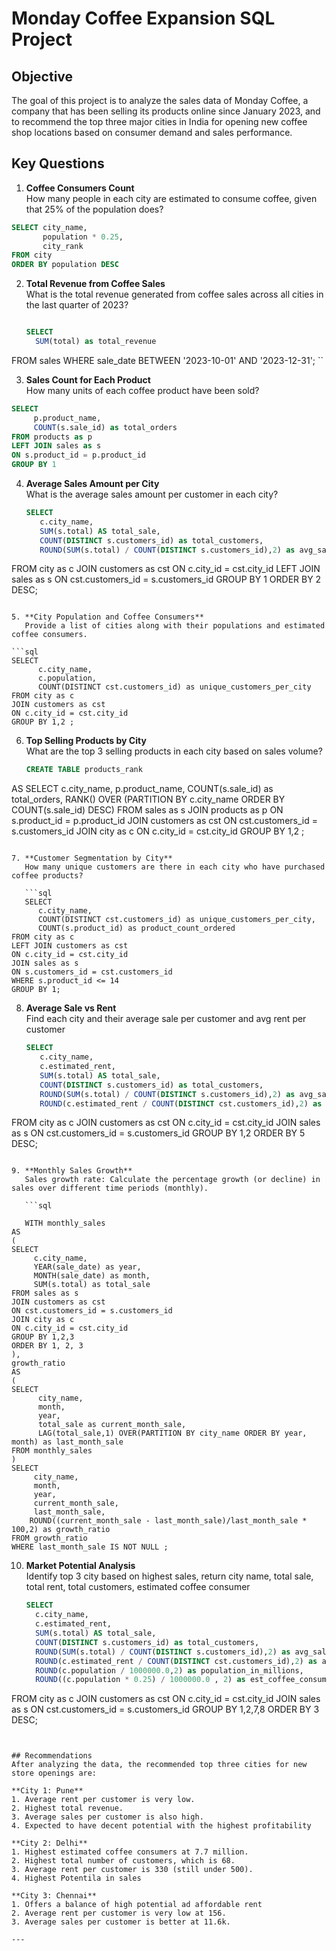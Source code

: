 # Monday Coffee Expansion SQL Project


## Objective
The goal of this project is to analyze the sales data of Monday Coffee, a company that has been selling its products online since January 2023, and to recommend the top three major cities in India for opening new coffee shop locations based on consumer demand and sales performance.

## Key Questions
1. **Coffee Consumers Count**  
   How many people in each city are estimated to consume coffee, given that 25% of the population does?

```sql
SELECT city_name,
       population * 0.25,
       city_rank
FROM city
ORDER BY population DESC
```

2. **Total Revenue from Coffee Sales**  
   What is the total revenue generated from coffee sales across all cities in the last quarter of 2023?

   ```sql
   
   SELECT
     SUM(total) as total_revenue
FROM sales
WHERE sale_date BETWEEN '2023-10-01' AND '2023-12-31';
``

3. **Sales Count for Each Product**  
   How many units of each coffee product have been sold?

```sql
SELECT 
     p.product_name,
     COUNT(s.sale_id) as total_orders
FROM products as p
LEFT JOIN sales as s
ON s.product_id = p.product_id
GROUP BY 1

```

4. **Average Sales Amount per City**  
   What is the average sales amount per customer in each city?

   ```sql
   SELECT 
      c.city_name,
      SUM(s.total) AS total_sale,
      COUNT(DISTINCT s.customers_id) as total_customers,
      ROUND(SUM(s.total) / COUNT(DISTINCT s.customers_id),2) as avg_sale_per_customer
FROM city as c
JOIN customers as cst
ON c.city_id = cst.city_id
LEFT JOIN sales as s
ON cst.customers_id = s.customers_id
GROUP BY 1
ORDER BY 2 DESC;

```

5. **City Population and Coffee Consumers**  
   Provide a list of cities along with their populations and estimated coffee consumers.

```sql
SELECT 
      c.city_name,
      c.population,
      COUNT(DISTINCT cst.customers_id) as unique_customers_per_city
FROM city as c
JOIN customers as cst
ON c.city_id = cst.city_id
GROUP BY 1,2 ;

```

6. **Top Selling Products by City**  
   What are the top 3 selling products in each city based on sales volume?

   ```sql
   CREATE TABLE products_rank
AS
SELECT 
      c.city_name,
      p.product_name,
      COUNT(s.sale_id) as total_orders,
      RANK() OVER (PARTITION BY c.city_name ORDER BY COUNT(s.sale_id) DESC)
FROM sales as s
JOIN products as p
ON s.product_id = p.product_id
JOIN customers as cst
ON cst.customers_id = s.customers_id
JOIN city as c
ON c.city_id = cst.city_id
GROUP BY 1,2 ;

```

7. **Customer Segmentation by City**  
   How many unique customers are there in each city who have purchased coffee products?

   ```sql
   SELECT 
      c.city_name,
      COUNT(DISTINCT cst.customers_id) as unique_customers_per_city,
      COUNT(s.product_id) as product_count_ordered
FROM city as c
LEFT JOIN customers as cst
ON c.city_id = cst.city_id
JOIN sales as s
ON s.customers_id = cst.customers_id
WHERE s.product_id <= 14
GROUP BY 1;

```

8. **Average Sale vs Rent**  
   Find each city and their average sale per customer and avg rent per customer

   ```sql
   SELECT 
      c.city_name,
      c.estimated_rent,
      SUM(s.total) AS total_sale,
      COUNT(DISTINCT s.customers_id) as total_customers,
      ROUND(SUM(s.total) / COUNT(DISTINCT s.customers_id),2) as avg_sale_per_customer,
      ROUND(c.estimated_rent / COUNT(DISTINCT cst.customers_id),2) as avg_rent
FROM city as c
JOIN customers as cst
ON c.city_id = cst.city_id
JOIN sales as s
ON cst.customers_id = s.customers_id
GROUP BY 1,2
ORDER BY 5 DESC;

```

9. **Monthly Sales Growth**  
   Sales growth rate: Calculate the percentage growth (or decline) in sales over different time periods (monthly).

   ```sql

   WITH monthly_sales
AS 
(
SELECT 
     c.city_name,
     YEAR(sale_date) as year,
     MONTH(sale_date) as month,
     SUM(s.total) as total_sale
FROM sales as s
JOIN customers as cst
ON cst.customers_id = s.customers_id
JOIN city as c
ON c.city_id = cst.city_id
GROUP BY 1,2,3 
ORDER BY 1, 2, 3
),
growth_ratio
AS 
(
SELECT
      city_name,
      month,
      year,
      total_sale as current_month_sale,
      LAG(total_sale,1) OVER(PARTITION BY city_name ORDER BY year, month) as last_month_sale
FROM monthly_sales
)
SELECT
     city_name,
     month,
     year,
     current_month_sale,
     last_month_sale,
    ROUND((current_month_sale - last_month_sale)/last_month_sale * 100,2) as growth_ratio
FROM growth_ratio 
WHERE last_month_sale IS NOT NULL ;

```

10. **Market Potential Analysis**  
    Identify top 3 city based on highest sales, return city name, total sale, total rent, total customers, estimated  coffee consumer

    ```sql
    SELECT 
      c.city_name,
      c.estimated_rent,
      SUM(s.total) AS total_sale,
      COUNT(DISTINCT s.customers_id) as total_customers,
      ROUND(SUM(s.total) / COUNT(DISTINCT s.customers_id),2) as avg_sale_per_customer,
      ROUND(c.estimated_rent / COUNT(DISTINCT cst.customers_id),2) as avg_rent,
      ROUND(c.population / 1000000.0,2) as population_in_millions,
      ROUND((c.population * 0.25) / 1000000.0 , 2) as est_coffee_consumers_in_millions
FROM city as c
JOIN customers as cst
ON c.city_id = cst.city_id
JOIN sales as s
ON cst.customers_id = s.customers_id
GROUP BY 1,2,7,8
ORDER BY 3 DESC;

```
    

## Recommendations
After analyzing the data, the recommended top three cities for new store openings are:

**City 1: Pune**  
1. Average rent per customer is very low.  
2. Highest total revenue.  
3. Average sales per customer is also high.
4. Expected to have decent potential with the highest profitability

**City 2: Delhi**  
1. Highest estimated coffee consumers at 7.7 million.  
2. Highest total number of customers, which is 68.  
3. Average rent per customer is 330 (still under 500).
4. Highest Potentila in sales
   
**City 3: Chennai** 
1. Offers a balance of high potential ad affordable rent 
2. Average rent per customer is very low at 156.  
3. Average sales per customer is better at 11.6k.

---
